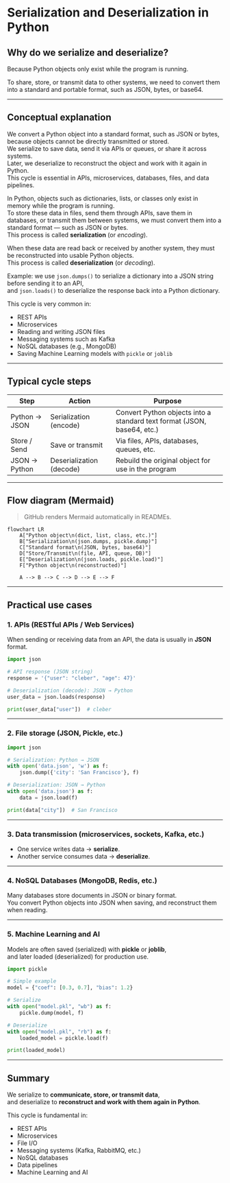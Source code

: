# Serialization and Deserialization in Python

## Why do we serialize and deserialize?

Because Python objects only exist while the program is running.  

To share, store, or transmit data to other systems, we need to convert them into a standard and portable format, such as JSON, bytes, or base64.  

---

## Conceptual explanation

We convert a Python object into a standard format, such as JSON or bytes, because objects cannot be directly transmitted or stored.  
We serialize to save data, send it via APIs or queues, or share it across systems.  
Later, we deserialize to reconstruct the object and work with it again in Python.  
This cycle is essential in APIs, microservices, databases, files, and data pipelines.  

In Python, objects such as dictionaries, lists, or classes only exist in memory while the program is running.  
To store these data in files, send them through APIs, save them in databases, or transmit them between systems, we must convert them into a standard format — such as JSON or bytes.  
This process is called **serialization** (or *encoding*).  

When these data are read back or received by another system, they must be reconstructed into usable Python objects.  
This process is called **deserialization** (or *decoding*).  

Example: we use `json.dumps()` to serialize a dictionary into a JSON string before sending it to an API,  
and `json.loads()` to deserialize the response back into a Python dictionary.  

This cycle is very common in:  
- REST APIs  
- Microservices  
- Reading and writing JSON files  
- Messaging systems such as Kafka  
- NoSQL databases (e.g., MongoDB)  
- Saving Machine Learning models with `pickle` or `joblib`  

---

## Typical cycle steps

Step              | Action                      | Purpose
------------------|-----------------------------|---------------------------------------------------------------
Python → JSON     | Serialization (encode)      | Convert Python objects into a standard text format (JSON, base64, etc.)
Store / Send      | Save or transmit            | Via files, APIs, databases, queues, etc.
JSON → Python     | Deserialization (decode)    | Rebuild the original object for use in the program

---

## Flow diagram (Mermaid)

> GitHub renders Mermaid automatically in READMEs.

```mermaid
flowchart LR
    A["Python object\n(dict, list, class, etc.)"]
    B["Serialization\n(json.dumps, pickle.dump)"]
    C["Standard format\n(JSON, bytes, base64)"]
    D["Store/Transmit\n(file, API, queue, DB)"]
    E["Deserialization\n(json.loads, pickle.load)"]
    F["Python object\n(reconstructed)"]

    A --> B --> C --> D --> E --> F
```

---

## Practical use cases

### 1. APIs (RESTful APIs / Web Services)

When sending or receiving data from an API, the data is usually in **JSON** format.  

```python
import json

# API response (JSON string)
response = '{"user": "cleber", "age": 47}'

# Deserialization (decode): JSON → Python
user_data = json.loads(response)

print(user_data["user"])  # cleber
```

---

### 2. File storage (JSON, Pickle, etc.)

```python
import json

# Serialization: Python → JSON
with open('data.json', 'w') as f:
    json.dump({'city': 'San Francisco'}, f)

# Deserialization: JSON → Python
with open('data.json') as f:
    data = json.load(f)

print(data["city"])  # San Francisco
```

---

### 3. Data transmission (microservices, sockets, Kafka, etc.)

- One service writes data → **serialize**.  
- Another service consumes data → **deserialize**.  

---

### 4. NoSQL Databases (MongoDB, Redis, etc.)

Many databases store documents in JSON or binary format.  
You convert Python objects into JSON when saving, and reconstruct them when reading.  

---

### 5. Machine Learning and AI

Models are often saved (serialized) with **pickle** or **joblib**,  
and later loaded (deserialized) for production use.  

```python
import pickle

# Simple example
model = {"coef": [0.3, 0.7], "bias": 1.2}

# Serialize
with open("model.pkl", "wb") as f:
    pickle.dump(model, f)

# Deserialize
with open("model.pkl", "rb") as f:
    loaded_model = pickle.load(f)

print(loaded_model)
```

---

## Summary

We serialize to **communicate, store, or transmit data**,  
and deserialize to **reconstruct and work with them again in Python**.  

This cycle is fundamental in:  
- REST APIs  
- Microservices  
- File I/O  
- Messaging systems (Kafka, RabbitMQ, etc.)  
- NoSQL databases  
- Data pipelines  
- Machine Learning and AI  
